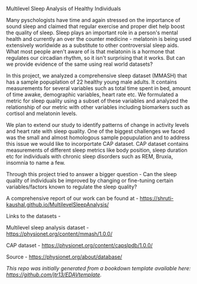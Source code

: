 Multilevel Sleep Analysis of Healthy Individuals 

Many pyschologists have time and again stressed on the importance of sound sleep and claimed that regular exercise and proper diet help boost the quality of sleep. Sleep plays an important role in a person's mental health and currently an over the counter medicine - melatonin is being used extensively worldwide as a substitute to other controversial sleep aids. What most people aren't aware of is that melatonin is a hormone that regulates our circadian rhythm, so it isn't surprising that it works. But can we provide evidence of the same using real world datasets? 

In this project, we analyzed a comprehensive sleep dataset (MMASH) that has a sample popuplation of 22 healthy young male adults. It contains measurements for several variables such as total time spent in bed, amount of time awake, demographic variables, heart rate etc. We formulated a metric for sleep quality using a subset of these variables and analyzed the relationship of our metric with other variables including biomarkers such as cortisol and melatonin levels.

We plan to extend our study to identify patterns of change in activity levels and heart rate with sleep quality. One of the biggest challenges we faced was the small and almost homologous sample popupulation and to address this issue we would like to incorportate CAP dataset. CAP dataset contains measurements of different sleep metrics like body position, sleep duration etc for individuals with chronic sleep disorders such as REM, Bruxia, insomnia to name a few. 

Through this project tried to answer a bigger question - Can the sleep quality of individuals be improved by changing or fine-tuning certain variables/factors known to regulate the sleep quality? 

A comprehensive report of our work can be found at - 
https://shruti-kaushal.github.io/MultilevelSleepAnalysis/


Links to the datasets - 

Multilevel sleep analysis dataset - https://physionet.org/content/mmash/1.0.0/

CAP dataset - https://physionet.org/content/capslpdb/1.0.0/

Source - https://physionet.org/about/database/

*This repo was initially generated from a bookdown template available here: https://github.com/jtr13/EDAVtemplate.*	
